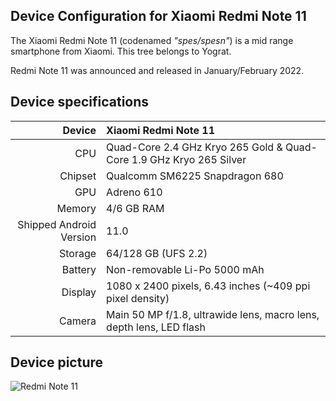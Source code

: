 ## Device Configuration for Xiaomi Redmi Note 11

The Xiaomi Redmi Note 11 (codenamed _"spes/spesn"_) is a mid range smartphone from Xiaomi. This tree belongs to Yograt.

Redmi Note 11 was announced and released in January/February 2022.

## Device specifications

 Device       | Xiaomi Redmi Note 11
 -----------: | :-------------------------------------------------- 
 CPU | Quad-Core 2.4 GHz Kryo 265 Gold & Quad-Core 1.9 GHz Kryo 265 Silver
Chipset | Qualcomm SM6225 Snapdragon 680
GPU | Adreno 610
Memory | 4/6 GB RAM
Shipped Android Version | 11.0
Storage | 64/128 GB (UFS 2.2)
Battery | Non-removable Li-Po 5000 mAh
Display | 1080 x 2400 pixels, 6.43 inches (~409 ppi pixel density)
Camera | Main 50 MP f/1.8, ultrawide lens, macro lens, depth lens, LED flash

## Device picture
![Redmi Note 11](https://i01.appmifile.com/webfile/globalimg/xm_event/jp/5dcef8e4f221e663f6c414c40d67bdf6.png?thumb=1&w=1044&h=696&width=1044&height=710)
